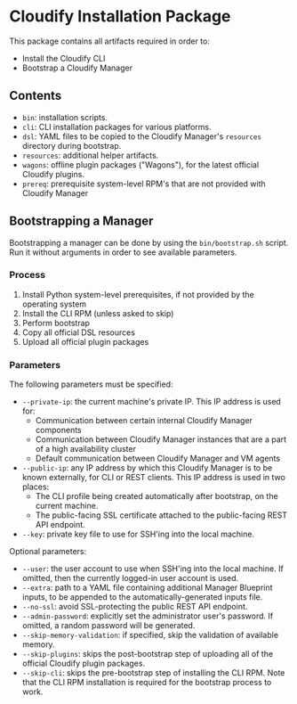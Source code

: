# Cloudify Installation Package

This package contains all artifacts required in order to:

* Install the Cloudify CLI
* Bootstrap a Cloudify Manager

## Contents

* `bin`: installation scripts.
* `cli`: CLI installation packages for various platforms.
* `dsl`: YAML files to be copied to the Cloudify Manager's `resources` directory during
         bootstrap.
* `resources`: additional helper artifacts.
* `wagons`: offline plugin packages ("Wagons"), for the latest official Cloudify plugins.
* `prereq`: prerequisite system-level RPM's that are not provided with Cloudify Manager 

## Bootstrapping a Manager

Bootstrapping a manager can be done by using the `bin/bootstrap.sh` script. Run it without arguments
in order to see available parameters.

### Process

1. Install Python system-level prerequisites, if not provided by the operating system
2. Install the CLI RPM (unless asked to skip)
3. Perform bootstrap
4. Copy all official DSL resources
5. Upload all official plugin packages

### Parameters

The following parameters must be specified:

* `--private-ip`: the current machine's private IP. This IP address is used for:
  * Communication between certain internal Cloudify Manager components
  * Communication between Cloudify Manager instances that are a part of a high availability cluster
  * Default communication between Cloudify Manager and VM agents
* `--public-ip`: any IP address by which this Cloudify Manager is to be known externally,
  for CLI or REST clients. This IP address is used in two places:
  * The CLI profile being created automatically after bootstrap, on the current machine.
  * The public-facing SSL certificate attached to the public-facing REST API endpoint.
* `--key`: private key file to use for SSH'ing into the local machine.

Optional parameters:

* `--user`: the user account to use when SSH'ing into the local machine. If omitted, then the
  currently logged-in user account is used.
* `--extra`: path to a YAML file containing additional Manager Blueprint inputs, to be appended
  to the automatically-generated inputs file.
* `--no-ssl`: avoid SSL-protecting the public REST API endpoint.
* `--admin-password`: explicitly set the administrator user's password. If omitted, a random password
  will be generated.
* `--skip-memory-validation`: if specified, skip the validation of available memory.
* `--skip-plugins`: skips the post-bootstrap step of uploading all of the official Cloudify plugin packages.
* `--skip-cli`: skips the pre-bootstrap step of installing the CLI RPM. Note that the CLI RPM installation is
  required for the bootstrap process to work.
